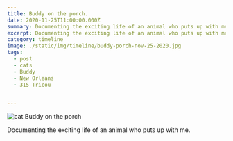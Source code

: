```yaml
---
title: Buddy on the porch.
date: 2020-11-25T11:00:00.000Z
summary: Documenting the exciting life of an animal who puts up with me.
excerpt: Documenting the exciting life of an animal who puts up with me.
category: timeline
image: ./static/img/timeline/buddy-porch-nov-25-2020.jpg
tags:
  - post 
  - cats
  - Buddy
  - New Orleans
  - 315 Tricou


---
```


![cat Buddy on the porch](/static/img/buddy/buddy-porch-nov-25-2020.jpg "cat buddy on the porch")

Documenting the exciting life of an animal who puts up with me.